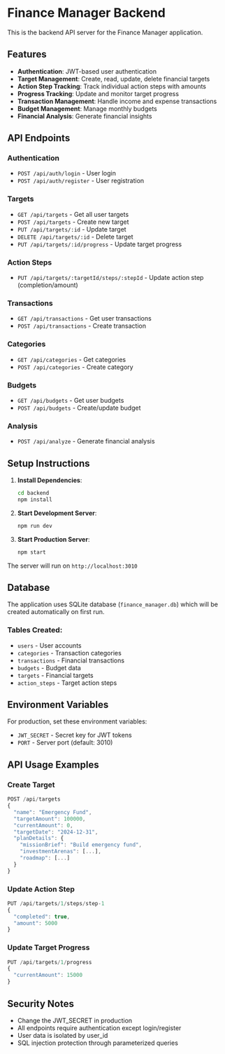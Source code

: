 # Finance Manager Backend

This is the backend API server for the Finance Manager application.

## Features

- **Authentication**: JWT-based user authentication
- **Target Management**: Create, read, update, delete financial targets
- **Action Step Tracking**: Track individual action steps with amounts
- **Progress Tracking**: Update and monitor target progress
- **Transaction Management**: Handle income and expense transactions
- **Budget Management**: Manage monthly budgets
- **Financial Analysis**: Generate financial insights

## API Endpoints

### Authentication
- `POST /api/auth/login` - User login
- `POST /api/auth/register` - User registration

### Targets
- `GET /api/targets` - Get all user targets
- `POST /api/targets` - Create new target
- `PUT /api/targets/:id` - Update target
- `DELETE /api/targets/:id` - Delete target
- `PUT /api/targets/:id/progress` - Update target progress

### Action Steps
- `PUT /api/targets/:targetId/steps/:stepId` - Update action step (completion/amount)

### Transactions
- `GET /api/transactions` - Get user transactions
- `POST /api/transactions` - Create transaction

### Categories
- `GET /api/categories` - Get categories
- `POST /api/categories` - Create category

### Budgets
- `GET /api/budgets` - Get user budgets
- `POST /api/budgets` - Create/update budget

### Analysis
- `POST /api/analyze` - Generate financial analysis

## Setup Instructions

1. **Install Dependencies**:
   ```bash
   cd backend
   npm install
   ```

2. **Start Development Server**:
   ```bash
   npm run dev
   ```

3. **Start Production Server**:
   ```bash
   npm start
   ```

The server will run on `http://localhost:3010`

## Database

The application uses SQLite database (`finance_manager.db`) which will be created automatically on first run.

### Tables Created:
- `users` - User accounts
- `categories` - Transaction categories
- `transactions` - Financial transactions
- `budgets` - Budget data
- `targets` - Financial targets
- `action_steps` - Target action steps

## Environment Variables

For production, set these environment variables:
- `JWT_SECRET` - Secret key for JWT tokens
- `PORT` - Server port (default: 3010)

## API Usage Examples

### Create Target
```javascript
POST /api/targets
{
  "name": "Emergency Fund",
  "targetAmount": 100000,
  "currentAmount": 0,
  "targetDate": "2024-12-31",
  "planDetails": {
    "missionBrief": "Build emergency fund",
    "investmentArenas": [...],
    "roadmap": [...]
  }
}
```

### Update Action Step
```javascript
PUT /api/targets/1/steps/step-1
{
  "completed": true,
  "amount": 5000
}
```

### Update Target Progress
```javascript
PUT /api/targets/1/progress
{
  "currentAmount": 15000
}
```

## Security Notes

- Change the JWT_SECRET in production
- All endpoints require authentication except login/register
- User data is isolated by user_id
- SQL injection protection through parameterized queries
